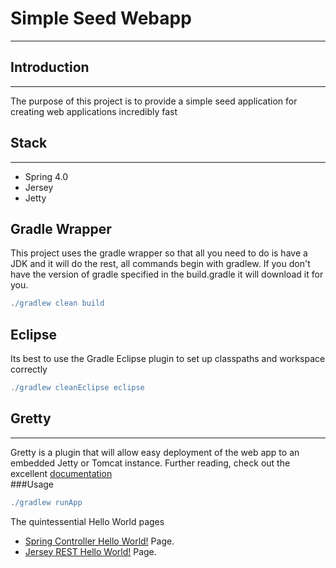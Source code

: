 # Simple Seed Webapp
___
## Introduction
___
The purpose of this project is to provide a simple seed application for creating web applications incredibly fast

## Stack
___
 * Spring 4.0
 * Jersey
 * Jetty

## Gradle Wrapper
This project uses the gradle wrapper so that all you need to do is have a JDK and it will do the rest, all commands begin with gradlew. If you don't have the version of gradle specified in the build.gradle it will download it for you.
```groovy
./gradlew clean build
``` 

## Eclipse
Its best to use the Gradle Eclipse plugin to set up classpaths and workspace correctly
```groovy
./gradlew cleanEclipse eclipse
```

## Gretty
___
Gretty is a plugin that will allow easy deployment of the web app to an embedded Jetty or Tomcat instance. Further reading, check out the excellent [documentation](https://github.com/akhikhl/gretty)  
###Usage
```groovy
./gradlew runApp
```
The quintessential Hello World pages
 * [Spring Controller Hello World!](http://localhost:9080/seed-webapp/hello-world) Page.
 * [Jersey REST Hello World!](http://localhost:9080/seed-webapp/rest/hello-world) Page.

